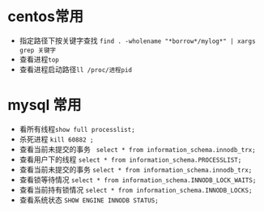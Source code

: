 # centos常用
- 指定路径下按关键字查找 `find . -wholename "*borrow*/mylog*" | xargs grep 关键字 `
- 查看进程`top`
- 查看进程启动路径`ll /proc/进程pid`


# mysql 常用

- 看所有线程`show full processlist;`
- 杀死进程 `kill 60882 ;`
- 查看当前未提交的事务 ` select * from information_schema.innodb_trx;`
- 查看用户下的线程 `select * from information_schema.PROCESSLIST;`
- 查看当前未提交的事务 `select * from information_schema.innodb_trx;`
- 查看锁等待情况 `select * from information_schema.INNODB_LOCK_WAITS;`
- 查看当前持有锁情况 `select * from information_schema.INNODB_LOCKS;`
- 查看系统状态 `SHOW ENGINE INNODB STATUS;`
